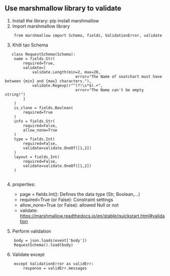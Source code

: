 ## Use marshmallow library to validate

1. Install the library: pip install marshmallow
2. Import marshmallow library
```
    from marshmallow import Schema, fields, ValidationError, validate
```
3.	Khởi tạo Schema 
```
   class RequestSchema(Schema):
    name = fields.Str(
        required=True,
        validate=[
            validate.Length(min=2, max=20,
                               error="The Name of seatchart must have between {min} and {max} characters."),
            validate.Regexp(r"^(?!\s*$).+",
                               error="The Name can't be empty string!")
        ]
    )
    is_clone = fields.Boolean(
        required=True
    )
    info = fields.Str(
        required=False,
        allow_none=True
    )
    type = fields.Int(
        required=False,
        validate=validate.OneOf([1,2])
    )
    layout = fields.Int(
        required=False,
        validate=validate.OneOf([1,2])
    )
 
```
4. properties:
    - page = fields.Int(): Defines the data type (Str, Boolean,…)
    - required=True (or False): Constraint settings
    - allow_none=True (or False): allowed Null or not
    - validate: https://marshmallow.readthedocs.io/en/stable/quickstart.html#validation

5. Perform validation
```
    body = json.loads(event['body'])
    RequestSchema().load(body)

```

6. Validate except
```
    except ValidationError as validErr:
        response = validErr.messages
```